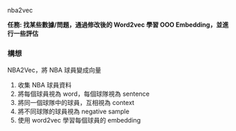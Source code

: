 nba2vec

**任務: 找某些數據/問題，通過修改後的 Word2vec 學習 OOO Embedding，並進行一些評估**

### 構想

NBA2Vec，將 NBA 球員變成向量

1. 收集 NBA 球員資料
2. 將每個球員視為 word，每個球隊視為 sentence
3. 將同一個球隊中的球員，互相視為 context
4. 將不同球隊的球員視為 negative sample
5. 使用 word2vec 學習每個球員的 embedding